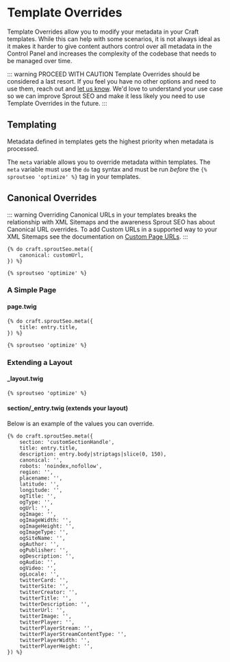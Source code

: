 # Template Overrides

Template Overrides allow you to modify your metadata in your Craft templates. While this can help with some scenarios, it is not always ideal as it makes it harder to give content authors control over all metadata in the Control Panel and increases the complexity of the codebase that needs to be managed over time. 
 
 ::: warning PROCEED WITH CAUTION
 Template Overrides should be considered a last resort. If you feel you have no other options and need to use them, reach out and [let us know](mailto:sprout@barrelstrengthdesign.com). We'd love to understand your use case so we can improve Sprout SEO and make it less likely you need to use Template Overrides in the future.
 :::
 
## Templating 

Metadata defined in templates gets the highest priority when metadata is processed.

The `meta` variable allows you to override metadata within templates. The `meta` variable must use the `do` tag syntax and must be run _before_ the  `{% sproutseo 'optimize' %}` tag in your templates.

## Canonical Overrides

::: warning 
Overriding Canonical URLs in your templates breaks the relationship with XML Sitemaps and the awareness Sprout SEO has about Canonical URL overrides. To add Custom URLs in a supported way to your XML Sitemaps see the documentation on [Custom Page URLs](http://localhost:8082/docs/seo/sitemaps.html#custom-urls). 
:::

``` twig
{% do craft.sproutSeo.meta({
    canonical: customUrl,
}) %}

{% sproutseo 'optimize' %}
```

### A Simple Page

#### page.twig

``` twig
{% do craft.sproutSeo.meta({
    title: entry.title,
}) %}

{% sproutseo 'optimize' %}
```

### Extending a Layout

#### _layout.twig

``` twig
{% sproutseo 'optimize' %}
```

#### section/_entry.twig (extends your layout)

Below is an example of the values you can override.

``` twig
{% do craft.sproutSeo.meta({ 
    section: 'customSectionHandle',
    title: entry.title,
    description: entry.body|striptags|slice(0, 150),
    canonical: '',
    robots: 'noindex,nofollow',
    region: '',
    placename: '',
    latitude: '',
    longitude: '',
    ogTitle: '',
    ogType: '',
    ogUrl: '',
    ogImage: '',
    ogImageWidth: '',
    ogImageHeight: '',
    ogImageType: '',            
    ogSiteName: '',
    ogAuthor: '',
    ogPublisher: '',        
    ogDescription: '',
    ogAudio: '',
    ogVideo: '',
    ogLocale: '',
    twitterCard: '',
    twitterSite: '',
    twitterCreator: '',
    twitterTitle: '',
    twitterDescription: '',
    twitterUrl: '',
    twitterImage: '',
    twitterPlayer: '',
    twitterPlayerStream: '', 
    twitterPlayerStreamContentType: '', 
    twitterPlayerWidth: '', 
    twitterPlayerHeight: '',                                        
}) %}
```